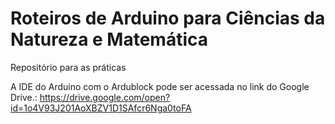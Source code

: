 # Roteiros de Arduino para Ciências da Natureza e Matemática

Repositório para as práticas

A IDE do Arduino com o Ardublock pode ser acessada no link do Google Drive.: https://drive.google.com/open?id=1o4V93J201AoXBZV1D1SAfcr6Nga0toFA
